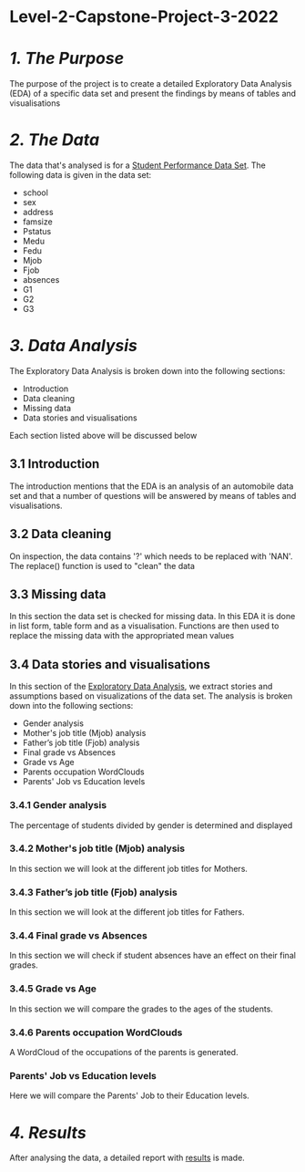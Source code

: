# Level-2-Capstone-Project-3-2022

# *1. The Purpose*

The purpose of the project is to create a detailed Exploratory Data Analysis (EDA) of a specific data set and present the findings by means of tables and visualisations

# *2. The Data*

The data that's analysed is for a [Student Performance Data Set](https://github.com/Chris-github01/Level-2-Capstone-Project-3-2022/blob/main/student_data.csv). The following data is given in the data set:

  * school
  * sex
  * address
  * famsize
  * Pstatus
  * Medu
  * Fedu
  * Mjob
  * Fjob
  * absences
  * G1
  * G2
  * G3

# *3. Data Analysis*

The Exploratory Data Analysis is broken down into the following sections:

  * Introduction
  * Data cleaning
  * Missing data
  * Data stories and visualisations

Each section listed above will be discussed below

## 3.1 Introduction
 
The introduction mentions that the EDA is an analysis of an automobile data set and that a number of questions will be answered by means of tables and visualisations.
 
## 3.2 Data cleaning
 
On inspection, the data contains '?' which needs to be replaced with 'NAN'. The replace() function is used to "clean" the data
 
## 3.3 Missing data
 
In this section the data set is checked for missing data. In this EDA it is done in list form, table form and as a visualisation. Functions are then used to replace 
the missing data with the appropriated  mean values 
 
## 3.4 Data stories and visualisations
 
In this section of the [Exploratory Data Analysis](https://github.com/Chris-github01/Level-2-Capstone-Project-3-2022/blob/main/student.ipynb), we extract stories and assumptions based on visualizations of the data set. The analysis is broken down into the 
following sections:

 * Gender analysis
 * Mother's job title (Mjob) analysis
 * Father’s job title (Fjob) analysis
 * Final grade vs Absences
 * Grade vs Age
 * Parents occupation WordClouds
 * Parents' Job vs Education levels

### 3.4.1 Gender analysis

The percentage of students divided by gender is determined and displayed

### 3.4.2 Mother's job title (Mjob) analysis

In this section we will look at the different job titles for Mothers.

### 3.4.3 Father’s job title (Fjob) analysis

In this section we will look at the different job titles for Fathers. 

### 3.4.4 Final grade vs Absences

In this section we will check if student absences have an effect on their final grades.

### 3.4.5 Grade vs Age

In this section we will compare the grades to the ages of the students. 

### 3.4.6 Parents occupation WordClouds

A WordCloud of the occupations of the parents is generated.

### Parents' Job vs Education levels

Here we will compare the Parents' Job to their Education levels.

# *4. Results*

After analysing the data, a detailed report with [results]() is made.






